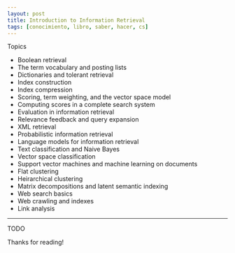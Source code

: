 ```yaml
---
layout: post
title: Introduction to Information Retrieval
tags: [conocimiento, libro, saber, hacer, cs]
---
```


<!--Resumen-->

Topics 

- Boolean retrieval
- The term vocabulary and posting lists
- Dictionaries and tolerant retrieval
- Index construction
- Index compression
- Scoring, term weighting, and the vector space model
- Computing scores in a complete search system
- Evaluation in information retrieval
- Relevance feedback and query expansion
- XML retrieval
- Probabilistic information retrieval
- Language models for information retrieval
- Text classification and Naive Bayes
- Vector space classification
- Support vector machines and machine learning on documents
- Flat clustering
- Heirarchical clustering
- Matrix decompositions and latent semantic indexing
- Web search basics
- Web crawling and indexes
- Link analysis

---

<!--more-->
TODO
  
Thanks for reading!